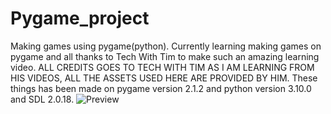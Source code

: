 # Pygame_project
Making games using pygame(python).
Currently learning making games on pygame and all thanks to Tech With Tim to make such an amazing learning video.
ALL CREDITS GOES TO TECH WITH TIM AS I AM LEARNING FROM HIS VIDEOS, ALL THE ASSETS USED HERE ARE PROVIDED BY HIM. 
These things has been made on pygame version 2.1.2 and python version 3.10.0 and SDL 2.0.18.
![Preview](https://user-images.githubusercontent.com/55007310/148906142-7c41c23c-27a8-4383-86ac-d2bb917a51b3.png)
